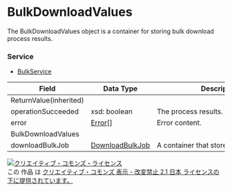 # BulkDownloadValues
The BulkDownloadValues object is a container for storing bulk download process results.
### Service
+ [BulkService](../services/BulkService.md)

| Field | Data Type | Description | 
|---|---|---|
| ReturnValue(inherited)|||
| operationSucceeded| xsd: boolean| The process results. |
| error| <a href="./Error.md%0D%0A">Error</a>[]| Error content. |
| BulkDownloadValues|||
| downloadBulkJob| <a href="./DownloadBulkJob.md%0D%0A">DownloadBulkJob</a>| A container that stores process results. |
<a rel="license" href="http://creativecommons.org/licenses/by-nd/2.1/jp/"><img alt="クリエイティブ・コモンズ・ライセンス" style="border-width:0" src="https://i.creativecommons.org/l/by-nd/2.1/jp/88x31.png" /></a><br />この 作品 は <a rel="license" href="http://creativecommons.org/licenses/by-nd/2.1/jp/">クリエイティブ・コモンズ 表示 - 改変禁止 2.1 日本 ライセンスの下に提供されています。</a>
